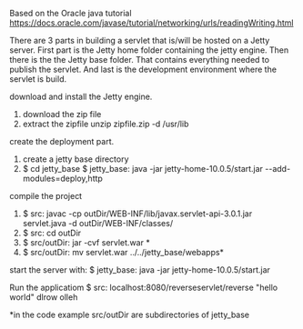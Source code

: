 Based on the Oracle java tutorial
https://docs.oracle.com/javase/tutorial/networking/urls/readingWriting.html
  

There are 3 parts in building a servlet that is/will be hosted on a Jetty server.
First part is the Jetty home folder containing the jetty engine. Then there is the
the Jetty base folder. That contains everything needed to publish the servlet. And
last is the development environment where the servlet is build.

download and install the Jetty engine.
1. download the zip file
2. extract the zipfile
   unzip zipfile.zip -d /usr/lib

create the deployment part.
1. create a jetty base directory
2. $ cd jetty_base
   $ jetty_base: java -jar jetty-home-10.0.5/start.jar --add-modules=deploy,http

compile the project
1. $ src: javac -cp outDir/WEB-INF/lib/javax.servlet-api-3.0.1.jar servlet.java -d outDir/WEB-INF/classes/
2. $ src: cd outDir
3. $ src/outDir: jar -cvf servlet.war *
4. $ src/outDir: mv servlet.war ../../jetty_base/webapps*

start the server with:
$ jetty_base: java -jar jetty-home-10.0.5/start.jar

Run the applicatiom
$ src: localhost:8080/reverseservlet/reverse "hello world"
dlrow olleh

*in the code example src/outDir are subdirectories of jetty_base
